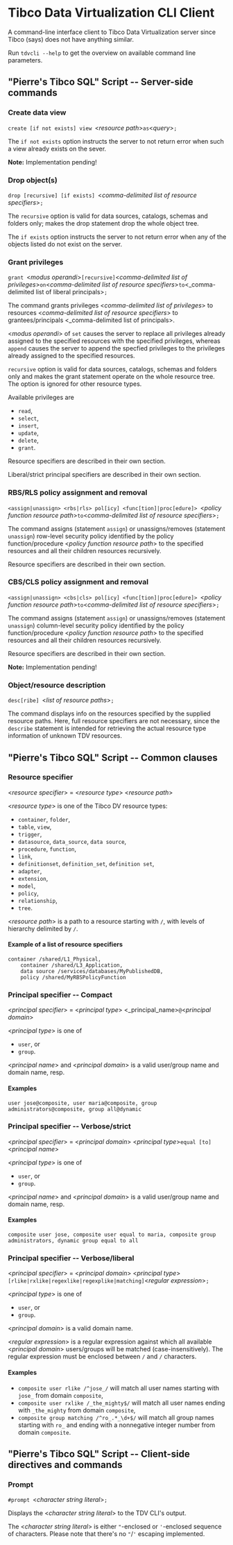 # Tibco Data Virtualization CLI Client

A command-line interface client to Tibco Data Virtualization server since Tibco (says) does not have anything similar.

Run `tdvcli --help` to get the overview on available command line parameters.

## "Pierre's Tibco SQL" Script -- Server-side commands

### Create data view

`create [if not exists] view `<_resource path_>` as `<_query_>`;`

The `if not exists` option instructs the server to not return error when such a view already exists on the sever.

**Note:** Implementation pending!

### Drop object(s)

`drop [recursive] [if exists] `<_comma-delimited list of resource specifiers_>`;`

The `recursive` option is valid for data sources, catalogs, schemas and folders only; makes the drop statement drop the whole object tree.

The `if exists` option instructs the server to not return error when any of the objects listed do not exist on the server.

### Grant privileges

`grant `<_modus operandi_>` [recursive] `<_comma-delimited list of privileges_>` on `<_comma-delimited list of resource specifiers_>` to `<_comma-delimited list of liberal principals>`;`

The command grants privileges <_comma-delimited list of privileges_> to resources <_comma-delimited list of resource specifiers_> to grantees/principals <_comma-delimited list of principals>.

<_modus operandi_> of `set` causes the server to replace all privileges already assigned to the specified resources with the specified privileges, whereas `append` causes the server to append the specfied privileges to the privileges already assigned to the specified resources.

`recursive` option is valid for data sources, catalogs, schemas and folders only and makes the grant statement operate on the whole resource tree. The option is ignored for other resource types.

Available privileges are
* `read`,
* `select`,
* `insert`,
* `update`,
* `delete`,
* `grant`.

Resource specifiers are described in their own section.

Liberal/strict principal specifiers are described in their own section.

### RBS/RLS policy assignment and removal

`<assign|unassign> <rbs|rls> pol[icy] <func[tion]|proc[edure]> `<_policy function resource path_>` to `<_comma-delimited list of resource specifiers_>`;`

The command assigns (statement `assign`) or unassigns/removes (statement `unassign`) row-level security policy identified by the policy function/procedure <_policy function resource path_> to the specified resources and all their children resources recursively.

Resource specifiers are described in their own section.

### CBS/CLS policy assignment and removal

`<assign|unassign> <cbs|cls> pol[icy] <func[tion]|proc[edure]> `<_policy function resource path_>` to `<_comma-delimited list of resource specifiers_>`;`

The command assigns (statement `assign`) or unassigns/removes (statement `unassign`) column-level security policy identified by the policy function/procedure <_policy function resource path_> to the specified resources and all their children resources recursively.

Resource specifiers are described in their own section.

**Note:** Implementation pending!

### Object/resource description

`desc[ribe] `<_list of resource paths_>`;`

The command displays info on the resources specified by the supplied resource paths. Here, full resource specifiers are not necessary, since the `describe` statement is intended for retrieving the actual resource type information of unknown TDV resources.

## "Pierre's Tibco SQL" Script -- Common clauses

### Resource specifier

<_resource specifier_> = <_resource type_> <_resource path_>

<_resource type_> is one of the Tibco DV resource types:
* `container`, `folder`,
* `table`, `view`,
* `trigger`,
* `datasource`, `data_source`, `data source`,
* `procedure`, `function`,
* `link`,
* `definitionset`, `definition_set`, `definition set`,
* `adapter`,
* `extension`,
* `model`,
* `policy`,
* `relationship`,
* `tree`.

<_resource path_> is a path to a resource starting with `/`, with levels of hierarchy delimited by `/`.

#### Example of a list of resource specifiers

```
container /shared/L1_Physical,
    container /shared/L3_Application,
    data source /services/databases/MyPublishedDB,
    policy /shared/MyRBSPolicyFunction
```

### Principal specifier -- Compact

<_principal specifier_> = <_principal type_> <_principal_name>`@`<_principal domain_>

<_principal type_> is one of
* `user`, or
* `group`.

<_principal name_> and <_principal domain_> is a valid user/group name and domain name, resp.

#### Examples

```
user jose@composite, user maria@composite, group administrators@composite, group all@dynamic
```

### Principal specifier -- Verbose/strict

<_principal specifier_> = <_principal domain_> <_principal type_>` equal [to] `<_principal name_>

<_principal type_> is one of
* `user`, or
* `group`.

<_principal name_> and <_principal domain_> is a valid user/group name and domain name, resp.

#### Examples

```
composite user jose, composite user equal to maria, composite group administrators, dynamic group equal to all
```

### Principal specifier -- Verbose/liberal

<_principal specifier_> = <_principal domain_> <_principal type_>` [rlike|rxlike|regexlike|regexplike|matching] `<_regular expression_>`;`

<_principal type_> is one of
* `user`, or
* `group`.

<_principal domain_> is a valid domain name.

<_regular expression_> is a regular expression against which all available <_principal domain_> users/groups will be matched (case-insensitively). The regular expression must be enclosed between `/` and `/` characters.

#### Examples

* `composite user rlike /^jose_/` will match all user names starting with `jose_` from domain `composite`,
* `composite user rxlike /_the_mighty$/` will match all user names ending with `_the_mighty` from domain `composite`,
* `composite group matching /^ro_.*_\d+$/` will match all group names starting with `ro_` and ending with a nonnegative integer number from domain `composite`.

## "Pierre's Tibco SQL" Script -- Client-side directives and commands

### Prompt

`#prompt `<_character string literal_>`;`

Displays the <_character string literal_> to the TDV CLI's output.

The <_character string literal_> is either `"`-enclosed or `'`-enclosed sequence of characters. Please note that there's no `"`/`'` escaping implemented.
